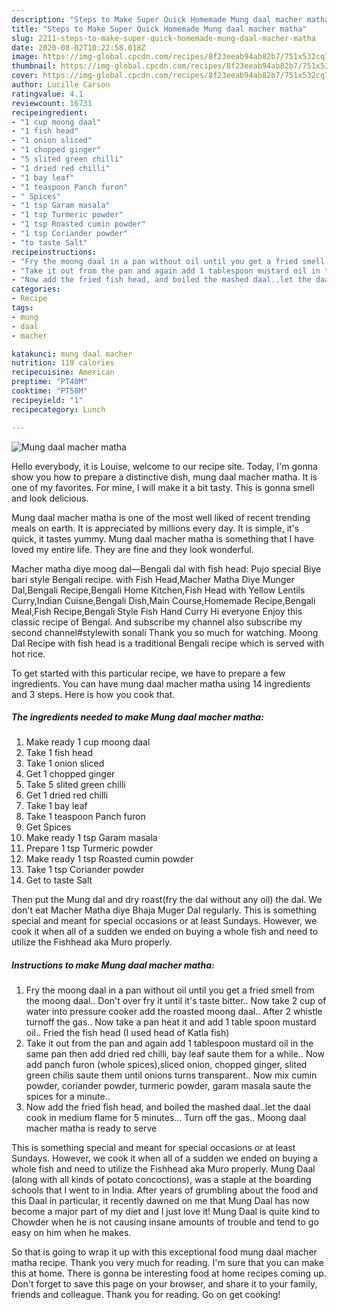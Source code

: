 ```yaml
---
description: "Steps to Make Super Quick Homemade Mung daal macher matha"
title: "Steps to Make Super Quick Homemade Mung daal macher matha"
slug: 2211-steps-to-make-super-quick-homemade-mung-daal-macher-matha
date: 2020-08-02T10:22:58.018Z
image: https://img-global.cpcdn.com/recipes/8f23eeab94ab82b7/751x532cq70/mung-daal-macher-matha-recipe-main-photo.jpg
thumbnail: https://img-global.cpcdn.com/recipes/8f23eeab94ab82b7/751x532cq70/mung-daal-macher-matha-recipe-main-photo.jpg
cover: https://img-global.cpcdn.com/recipes/8f23eeab94ab82b7/751x532cq70/mung-daal-macher-matha-recipe-main-photo.jpg
author: Lucille Carson
ratingvalue: 4.1
reviewcount: 16731
recipeingredient:
- "1 cup moong daal"
- "1 fish head"
- "1 onion sliced"
- "1 chopped ginger"
- "5 slited green chilli"
- "1 dried red chilli"
- "1 bay leaf"
- "1 teaspoon Panch furon"
- " Spices"
- "1 tsp Garam masala"
- "1 tsp Turmeric powder"
- "1 tsp Roasted cumin powder"
- "1 tsp Coriander powder"
- "to taste Salt"
recipeinstructions:
- "Fry the moong daal in a pan without oil until you get a fried smell from the moong daal.. Don&#39;t over fry it until it&#39;s taste bitter.. Now take 2 cup of water into pressure cooker add the roasted moong daal.. After 2 whistle turnoff the gas.. Now take a pan heat it and add 1 table spoon mustard oil.. Fried the fish head (I used head of Katla fish)"
- "Take it out from the pan and again add 1 tablespoon mustard oil in the same pan then add dried red chilli, bay leaf saute them for a while.. Now add panch furon (whole spices),sliced onion, chopped ginger, slited green chilis saute them until onions turns transparent.. Now mix cumin powder, coriander powder, turmeric powder, garam masala saute the spices for a minute.."
- "Now add the fried fish head, and boiled the mashed daal..let the daal cook in medium flame for 5 minutes... Turn off the gas.. Moong daal macher matha is ready to serve"
categories:
- Recipe
tags:
- mung
- daal
- macher

katakunci: mung daal macher 
nutrition: 119 calories
recipecuisine: American
preptime: "PT40M"
cooktime: "PT58M"
recipeyield: "1"
recipecategory: Lunch

---
```



![Mung daal macher matha](https://img-global.cpcdn.com/recipes/8f23eeab94ab82b7/751x532cq70/mung-daal-macher-matha-recipe-main-photo.jpg)

Hello everybody, it is Louise, welcome to our recipe site. Today, I'm gonna show you how to prepare a distinctive dish, mung daal macher matha. It is one of my favorites. For mine, I will make it a bit tasty. This is gonna smell and look delicious.

Mung daal macher matha is one of the most well liked of recent trending meals on earth. It is appreciated by millions every day. It is simple, it's quick, it tastes yummy. Mung daal macher matha is something that I have loved my entire life. They are fine and they look wonderful.

Macher matha diye moog dal—Bengali dal with fish head: Pujo special Biye bari style Bengali recipe. with Fish Head,Macher Matha Diye Munger Dal,Bengali Recipe,Bengali Home Kitchen,Fish Head with Yellow Lentils Curry,Indian Cuisne,Bengali Dish,Main Course,Homemade Recipe,Bengali Meal,Fish Recipe,Bengali Style Fish Hand Curry Hi everyone Enjoy this classic recipe of Bengal. And subscribe my channel also subscribe my second channel#stylewith sonali Thank you so much for watching. Moong Dal Recipe with fish head is a traditional Bengali recipe which is served with hot rice.


To get started with this particular recipe, we have to prepare a few ingredients. You can have mung daal macher matha using 14 ingredients and 3 steps. Here is how you cook that.

<!--inarticleads1-->

##### The ingredients needed to make Mung daal macher matha:

1. Make ready 1 cup moong daal
1. Take 1 fish head
1. Take 1 onion sliced
1. Get 1 chopped ginger
1. Take 5 slited green chilli
1. Get 1 dried red chilli
1. Take 1 bay leaf
1. Take 1 teaspoon Panch furon
1. Get  Spices
1. Make ready 1 tsp Garam masala
1. Prepare 1 tsp Turmeric powder
1. Make ready 1 tsp Roasted cumin powder
1. Take 1 tsp Coriander powder
1. Get to taste Salt


Then put the Mung dal and dry roast(fry the dal without any oil) the dal. We don&#39;t eat Macher Matha diye Bhaja Muger Dal regularly. This is something special and meant for special occasions or at least Sundays. However, we cook it when all of a sudden we ended on buying a whole fish and need to utilize the Fishhead aka Muro properly. 

<!--inarticleads2-->

##### Instructions to make Mung daal macher matha:

1. Fry the moong daal in a pan without oil until you get a fried smell from the moong daal.. Don&#39;t over fry it until it&#39;s taste bitter.. Now take 2 cup of water into pressure cooker add the roasted moong daal.. After 2 whistle turnoff the gas.. Now take a pan heat it and add 1 table spoon mustard oil.. Fried the fish head (I used head of Katla fish)
1. Take it out from the pan and again add 1 tablespoon mustard oil in the same pan then add dried red chilli, bay leaf saute them for a while.. Now add panch furon (whole spices),sliced onion, chopped ginger, slited green chilis saute them until onions turns transparent.. Now mix cumin powder, coriander powder, turmeric powder, garam masala saute the spices for a minute..
1. Now add the fried fish head, and boiled the mashed daal..let the daal cook in medium flame for 5 minutes... Turn off the gas.. Moong daal macher matha is ready to serve


This is something special and meant for special occasions or at least Sundays. However, we cook it when all of a sudden we ended on buying a whole fish and need to utilize the Fishhead aka Muro properly. Mung Daal (along with all kinds of potato concoctions), was a staple at the boarding schools that I went to in India. After years of grumbling about the food and this Daal in particular, it recently dawned on me that Mung Daal has now become a major part of my diet and I just love it! Mung Daal is quite kind to Chowder when he is not causing insane amounts of trouble and tend to go easy on him when he makes. 

So that is going to wrap it up with this exceptional food mung daal macher matha recipe. Thank you very much for reading. I'm sure that you can make this at home. There is gonna be interesting food at home recipes coming up. Don't forget to save this page on your browser, and share it to your family, friends and colleague. Thank you for reading. Go on get cooking!
